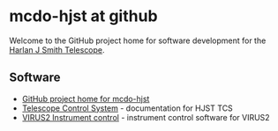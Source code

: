 # mcdo-hjst at github

Welcome to the GitHub project home for software development for the [Harlan J Smith Telescope](https://mcdonald.utexas.edu/research-facilities/HJST).

## Software

- [GitHub project home for mcdo-hjst](https://github.com/mcdo-hjst)
- [Telescope Control System](tcs/README.md) - documentation for HJST TCS
- [VIRUS2 Instrument control](virus2/README.md) - instrument control software for VIRUS2
